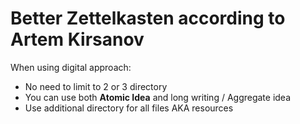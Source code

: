 # Better Zettelkasten according to Artem Kirsanov

When using digital approach:
- No need to limit to 2 or 3 directory
- You can use both **Atomic Idea** and long writing / Aggregate idea
- Use additional directory for all files AKA resources